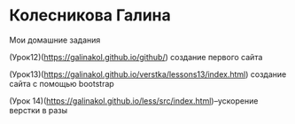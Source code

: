 # Колесникова Галина   

Мои домашние задания


(Урок12)(https://galinakol.github.io/github/) создание первого сайта



(Урок13)(https://galinakol.github.io/verstka/lessons13/index.html) создание сайта с помощью bootstrap

(Урок 14)(https://galinakol.github.io/less/src/index.html)–ускорение верстки в разы









































